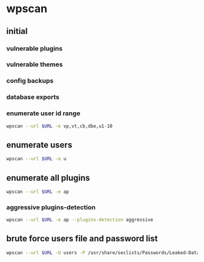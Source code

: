 # wpscan

## initial
### vulnerable plugins
### vulnerable themes
### config backups
### database exports
### enumerate user id range
```bash
wpscan --url $URL -e vp,vt,cb,dbe,u1-10
```

## enumerate users
```bash
wpscan --url $URL -e u
```

## enumerate all plugins
```bash
wpscan --url $URL -e ap
```

### aggressive plugins-detection
```bash
wpscan --url $URL -e ap --plugins-detection aggressive
```

## brute force users file and password list
```bash
wpscan --url $URL -U users -P /usr/share/seclists/Passwords/Leaked-Databases/rockyou-50.txt
```
